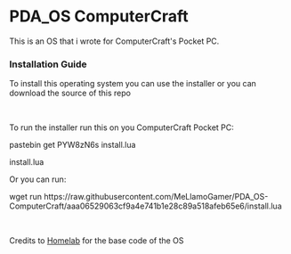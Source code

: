 # PDA_OS ComputerCraft
 This is an OS that i wrote for ComputerCraft's Pocket PC.
<h3>Installation Guide</h3>
<p>To install this operating system you can use the installer or you can download the source of this repo</p>
<br>
<p>To run the installer run this on you ComputerCraft Pocket PC:</p>
<p>pastebin get PYW8zN6s install.lua</p>
<p>install.lua</p>
<p>Or you can run:</p>
<p>wget run https://raw.githubusercontent.com/MeLlamoGamer/PDA_OS-ComputerCraft/aaa06529063cf9a4e741b1e28c89a518afeb65e6/install.lua</p>
<br>
<p>Credits to <a href=https://www.youtube.com/@Homelab>Homelab</a> for the base code of the OS</p>
